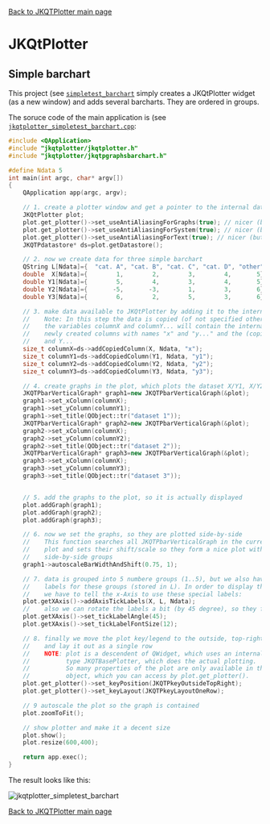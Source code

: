 [Back to JKQTPlotter main page](https://github.com/jkriege2/JKQtPlotter/)

# JKQtPlotter

## Simple barchart
This project (see [`simpletest_barchart`](https://github.com/jkriege2/JKQtPlotter/blob/master/test/simpletest_barchart) simply creates a JKQtPlotter widget (as a new window) and adds several barcharts. They are ordered in groups.

The soruce code of the main application is (see [`jkqtplotter_simpletest_barchart.cpp`](https://github.com/jkriege2/JKQtPlotter/blob/master/test/simpletest_barchart/jkqtplotter_simpletest_barchart.cpp):
```c++
#include <QApplication>
#include "jkqtplotter/jkqtplotter.h"
#include "jkqtplotter/jkqtpgraphsbarchart.h"

#define Ndata 5
int main(int argc, char* argv[])
{
    QApplication app(argc, argv);

    // 1. create a plotter window and get a pointer to the internal datastore (for convenience)
    JKQtPlotter plot;
    plot.get_plotter()->set_useAntiAliasingForGraphs(true); // nicer (but slower) plotting
    plot.get_plotter()->set_useAntiAliasingForSystem(true); // nicer (but slower) plotting
    plot.get_plotter()->set_useAntiAliasingForText(true); // nicer (but slower) text rendering
    JKQTPdatastore* ds=plot.getDatastore();

    // 2. now we create data for three simple barchart
    QString L[Ndata]={  "cat. A", "cat. B", "cat. C", "cat. D", "other"};
    double  X[Ndata]={        1,        2,        3,        4,       5};
    double Y1[Ndata]={        5,        4,        3,        4,       5};
    double Y2[Ndata]={       -5,       -3,        1,        3,       6};
    double Y3[Ndata]={        6,        2,        5,        3,       6};

    // 3. make data available to JKQtPlotter by adding it to the internal datastore.
    //    Note: In this step the data is copied (of not specified otherwise)
    //    the variables columnX and columnY... will contain the internal column ID of the
    //    newly created columns with names "x" and "y..." and the (copied) data from X
    //    and Y...
    size_t columnX=ds->addCopiedColumn(X, Ndata, "x");
    size_t columnY1=ds->addCopiedColumn(Y1, Ndata, "y1");
    size_t columnY2=ds->addCopiedColumn(Y2, Ndata, "y2");
    size_t columnY3=ds->addCopiedColumn(Y3, Ndata, "y3");

    // 4. create graphs in the plot, which plots the dataset X/Y1, X/Y2 and X/Y3:
    JKQTPbarVerticalGraph* graph1=new JKQTPbarVerticalGraph(&plot);
    graph1->set_xColumn(columnX);
    graph1->set_yColumn(columnY1);
    graph1->set_title(QObject::tr("dataset 1"));
    JKQTPbarVerticalGraph* graph2=new JKQTPbarVerticalGraph(&plot);
    graph2->set_xColumn(columnX);
    graph2->set_yColumn(columnY2);
    graph2->set_title(QObject::tr("dataset 2"));
    JKQTPbarVerticalGraph* graph3=new JKQTPbarVerticalGraph(&plot);
    graph3->set_xColumn(columnX);
    graph3->set_yColumn(columnY3);
    graph3->set_title(QObject::tr("dataset 3"));


    // 5. add the graphs to the plot, so it is actually displayed
    plot.addGraph(graph1);
    plot.addGraph(graph2);
    plot.addGraph(graph3);

    // 6. now we set the graphs, so they are plotted side-by-side
    //    This function searches all JKQTPbarVerticalGraph in the current
    //    plot and sets their shift/scale so they form a nice plot with
    //    side-by-side groups
    graph1->autoscaleBarWidthAndShift(0.75, 1);

    // 7. data is grouped into 5 numbere groups (1..5), but we also have string
    //    labels for these groups (stored in L). In order to display these labels,
    //    we have to tell the x-Axis to use these special labels:
    plot.getXAxis()->addAxisTickLabels(X, L, Ndata);
    //    also we can rotate the labels a bit (by 45 degree), so they fit better
    plot.getXAxis()->set_tickLabelAngle(45);
    plot.getXAxis()->set_tickLabelFontSize(12);

    // 8. finally we move the plot key/legend to the outside, top-right
    //    and lay it out as a single row
    //    NOTE: plot is a descendent of QWidget, which uses an internal object of
    //          type JKQTBasePlotter, which does the actual plotting.
    //          So many properties of the plot are only available in this internal
    //          object, which you can access by plot.get_plotter().
    plot.get_plotter()->set_keyPosition(JKQTPkeyOutsideTopRight);
    plot.get_plotter()->set_keyLayout(JKQTPkeyLayoutOneRow);

    // 9 autoscale the plot so the graph is contained
    plot.zoomToFit();

    // show plotter and make it a decent size
    plot.show();
    plot.resize(600,400);

    return app.exec();
}
```
The result looks like this:

![jkqtplotter_simpletest_barchart](https://raw.githubusercontent.com/jkriege2/JKQtPlotter/master/screenshots/jkqtplotter_simpletest_barchart.png)


[Back to JKQTPlotter main page](https://github.com/jkriege2/JKQtPlotter/)
